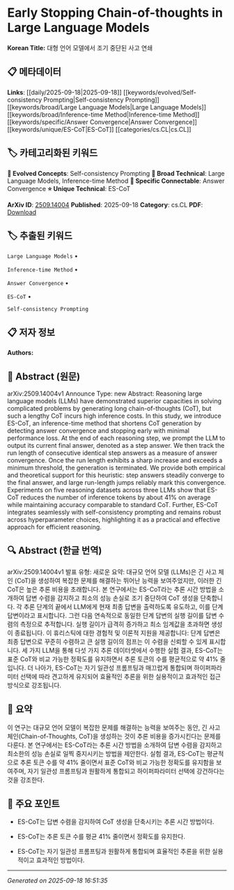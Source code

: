 
# Early Stopping Chain-of-thoughts in Large Language Models

**Korean Title:** 대형 언어 모델에서 조기 중단된 사고 연쇄

## 📋 메타데이터

**Links**: [[daily/2025-09-18|2025-09-18]] [[keywords/evolved/Self-consistency Prompting|Self-consistency Prompting]] [[keywords/broad/Large Language Models|Large Language Models]] [[keywords/broad/Inference-time Method|Inference-time Method]] [[keywords/specific/Answer Convergence|Answer Convergence]] [[keywords/unique/ES-CoT|ES-CoT]] [[categories/cs.CL|cs.CL]]

## 🏷️ 카테고리화된 키워드
**🚀 Evolved Concepts**: Self-consistency Prompting
**🔬 Broad Technical**: Large Language Models, Inference-time Method
**🔗 Specific Connectable**: Answer Convergence
**⭐ Unique Technical**: ES-CoT

**ArXiv ID**: [2509.14004](https://arxiv.org/abs/2509.14004)
**Published**: 2025-09-18
**Category**: cs.CL
**PDF**: [Download](https://arxiv.org/pdf/2509.14004.pdf)


## 🏷️ 추출된 키워드



`Large Language Models` • 

`Inference-time Method` • 

`Answer Convergence` • 

`ES-CoT` • 

`Self-consistency Prompting`



## 📋 저자 정보

**Authors:** 

## 📄 Abstract (원문)

arXiv:2509.14004v1 Announce Type: new 
Abstract: Reasoning large language models (LLMs) have demonstrated superior capacities in solving complicated problems by generating long chain-of-thoughts (CoT), but such a lengthy CoT incurs high inference costs. In this study, we introduce ES-CoT, an inference-time method that shortens CoT generation by detecting answer convergence and stopping early with minimal performance loss. At the end of each reasoning step, we prompt the LLM to output its current final answer, denoted as a step answer. We then track the run length of consecutive identical step answers as a measure of answer convergence. Once the run length exhibits a sharp increase and exceeds a minimum threshold, the generation is terminated. We provide both empirical and theoretical support for this heuristic: step answers steadily converge to the final answer, and large run-length jumps reliably mark this convergence. Experiments on five reasoning datasets across three LLMs show that ES-CoT reduces the number of inference tokens by about 41\% on average while maintaining accuracy comparable to standard CoT. Further, ES-CoT integrates seamlessly with self-consistency prompting and remains robust across hyperparameter choices, highlighting it as a practical and effective approach for efficient reasoning.

## 🔍 Abstract (한글 번역)

arXiv:2509.14004v1 발표 유형: 새로운
요약: 대규모 언어 모델 (LLMs)은 긴 사고 체인 (CoT)을 생성하여 복잡한 문제를 해결하는 뛰어난 능력을 보여주었지만, 이러한 긴 CoT은 높은 추론 비용을 초래합니다. 본 연구에서는 ES-CoT라는 추론 시간 방법을 소개하여 답변 수렴을 감지하고 최소의 성능 손실로 조기 중단하여 CoT 생성을 단축합니다. 각 추론 단계의 끝에서 LLM에게 현재 최종 답변을 출력하도록 유도하고, 이를 단계 답변이라고 표시합니다. 그런 다음 연속적으로 동일한 단계 답변의 실행 길이를 답변 수렴의 측정으로 추적합니다. 실행 길이가 급격히 증가하고 최소 임계값을 초과하면 생성이 종료됩니다. 이 휴리스틱에 대한 경험적 및 이론적 지원을 제공합니다: 단계 답변은 최종 답변으로 꾸준히 수렴하고 큰 실행 길이의 점프는 이 수렴을 신뢰할 수 있게 표시합니다. 세 가지 LLM을 통해 다섯 가지 추론 데이터셋에서 수행한 실험 결과, ES-CoT는 표준 CoT와 비교 가능한 정확도를 유지하면서 추론 토큰의 수를 평균적으로 약 41% 줄입니다. 더 나아가, ES-CoT는 자기 일관성 프롬프팅과 매끄럽게 통합되며 하이퍼파라미터 선택에 따라 견고하게 유지되어 효율적인 추론을 위한 실용적이고 효과적인 접근 방식으로 강조됩니다.

## 📝 요약

이 연구는 대규모 언어 모델이 복잡한 문제를 해결하는 능력을 보여주는 동안, 긴 사고 체인(Chain-of-Thoughts, CoT)을 생성하는 것이 추론 비용을 증가시킨다는 문제를 다룬다. 본 연구에서는 ES-CoT라는 추론 시간 방법을 소개하여 답변 수렴을 감지하고 최소한의 성능 손실로 일찍 중지시키는 방법을 제안한다. 실험 결과, ES-CoT는 평균적으로 추론 토큰 수를 약 41% 줄이면서 표준 CoT와 비교 가능한 정확도를 유지함을 보여주며, 자기 일관성 프롬프팅과 원활하게 통합되고 하이퍼파라미터 선택에 강건하다는 것을 강조한다.

## 🎯 주요 포인트


- ES-CoT는 답변 수렴을 감지하여 CoT 생성을 단축시키는 추론 시간 방법이다.

- ES-CoT는 추론 토큰 수를 평균 41% 줄이면서 정확도를 유지한다.

- ES-CoT는 자기 일관성 프롬프팅과 원활하게 통합되며 효율적인 추론을 위한 실용적이고 효과적인 방법이다.


---

*Generated on 2025-09-18 16:51:35*